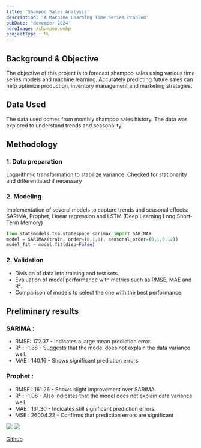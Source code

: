 ```yaml
---
title: 'Shampoo Sales Analysis'
description: 'A Machine Learning Time Series Problem'
pubDate: 'November 2024'
heroImage: /shampoo.webp
projectType : ML
---
```


## Background & Objective

The objective of this project is to forecast shampoo sales using various time series models and machine learning. Accurately predicting future sales can help optimize production, inventory management and marketing strategies.

## Data Used

The data used comes from monthly shampoo sales history. The data was explored to understand trends and seasonality

## Methodology

### 1. Data preparation

Logarithmic transformation to stabilize variance.
Checked for stationarity and differentiated if necessary

### 2. Modeling

Implementation of several models to capture trends and seasonal effects: SARIMA, Prophet, Linear regression and LSTM (Deep Learning Long Short-Term Memory)
```python
from statsmodels.tsa.statespace.sarimax import SARIMAX
model = SARIMAX(train, order=(0,1,1), seasonal_order=(0,1,0,12))    
model_fit = model.fit(disp=False)
```

### 2. Validation

- Division of data into training and test sets.
- Evaluation of model performance with metrics such as RMSE, MAE and R².
- Comparison of models to select the one with the best performance.

## Preliminary results

### SARIMA :

- RMSE: 172.37 - Indicates a large mean prediction error.
- R² : -1.36 - Suggests that the model does not explain the data variance well.
- MAE : 140.16 - Shows significant prediction errors.

### Prophet :

- RMSE : 161.26 - Shows slight improvement over SARIMA.
- R² : -1.06 - Also indicates that the model does not explain data variance well.
- MAE : 131.30 - Indicates still significant prediction errors.
- MSE : 26004.22 - Confirms that prediction errors are significant

<div class="grid grid-cols-2 gap-1">
    <img src="/proj12.webp"/>
    <img src="/proj13.webp" />
</div>                  


[Github](https://github.com/peterciya/Ciya-Analytics/tree/main/Shampoo)
